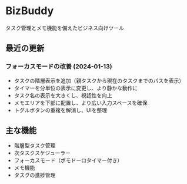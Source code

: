 # BizBuddy

タスク管理とメモ機能を備えたビジネス向けツール

## 最近の更新

### フォーカスモードの改善 (2024-01-13)
- タスクの階層表示を追加（親タスクから現在のタスクまでのパスを表示）
- タイマーを分単位の表示に変更し、より静かな動作に
- タスク名の表示を大きくし、視認性を向上
- メモエリアを下部に配置し、より広い入力スペースを確保
- トグルボタンの重複を解消し、UIを整理

## 主な機能
- 階層型タスク管理
- 次タスクスケジューラー
- フォーカスモード（ポモドーロタイマー付き）
- メモ機能
- タスクの進捗管理
